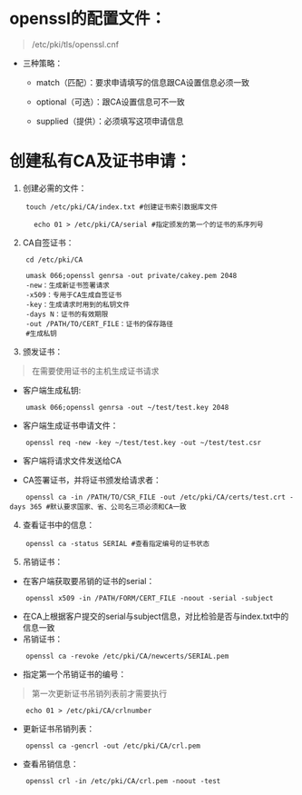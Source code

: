 # openssl的配置文件：
>/etc/pki/tls/openssl.cnf

+ 三种策略：
    + match（匹配）：要求申请填写的信息跟CA设置信息必须一致

    + optional（可选）：跟CA设置信息可不一致
    + supplied（提供）：必须填写这项申请信息
# 创建私有CA及证书申请：
1. 创建必需的文件：
```shell
    touch /etc/pki/CA/index.txt #创建证书索引数据库文件

      echo 01 > /etc/pki/CA/serial #指定颁发的第一个的证书的系序列号
```
2. CA自签证书：
```shell
    cd /etc/pki/CA

    umask 066;openssl genrsa -out private/cakey.pem 2048 
    -new：生成新证书签署请求
    -x509：专用于CA生成自签证书
    -key：生成请求时用到的私钥文件
    -days N：证书的有效期限
    -out /PATH/TO/CERT_FILE：证书的保存路径
    #生成私钥    
```
3. 颁发证书：
>在需要使用证书的主机生成证书请求
+ 客户端生成私钥:
```shell
    umask 066;openssl genrsa -out ~/test/test.key 2048
```
+ 客户端生成证书申请文件：
```shell
    openssl req -new -key ~/test/test.key -out ~/test/test.csr 
```
+ 客户端将请求文件发送给CA

+ CA签署证书，并将证书颁发给请求者：
```shell
    openssl ca -in /PATH/TO/CSR_FILE -out /etc/pki/CA/certs/test.crt -days 365 #默认要求国家、省、公司名三项必须和CA一致
```
4. 查看证书中的信息：
```shell
    openssl ca -status SERIAL #查看指定编号的证书状态
```
5. 吊销证书：
+ 在客户端获取要吊销的证书的serial：
```
    openssl x509 -in /PATH/FORM/CERT_FILE -noout -serial -subject
```
+ 在CA上根据客户提交的serial与subject信息，对比检验是否与index.txt中的信息一致
+ 吊销证书：
```
    openssl ca -revoke /etc/pki/CA/newcerts/SERIAL.pem
```
+ 指定第一个吊销证书的编号：
>第一次更新证书吊销列表前才需要执行
```
    echo 01 > /etc/pki/CA/crlnumber
```
+ 更新证书吊销列表：
```
    openssl ca -gencrl -out /etc/pki/CA/crl.pem
```
+ 查看吊销信息：
```
    openssl crl -in /etc/pki/CA/crl.pem -noout -test
```
